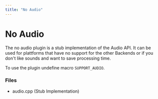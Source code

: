 ```yaml
---
title: "No Audio"
---
```

# No Audio

The no audio plugin is a stub implementation of the Audio API. It can be used for plattforms that have no support for the other Backends or if you don't like sounds and want to save processing time.

To use the plugin undefine macro `SUPPORT_AUDIO`.

### Files

-   audio.cpp (Stub Implementation)
